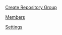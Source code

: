 [Create Repository Group](create_repository_group.md)

[Members](members.md)

[Settings](settings.md)
